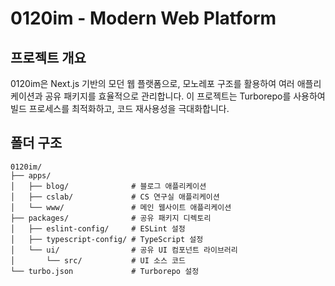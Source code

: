 # 0120im - Modern Web Platform

## 프로젝트 개요

0120im은 Next.js 기반의 모던 웹 플랫폼으로, 모노레포 구조를 활용하여 여러 애플리케이션과 공유 패키지를 효율적으로 관리합니다. 이 프로젝트는 Turborepo를 사용하여 빌드 프로세스를 최적화하고, 코드 재사용성을 극대화합니다.

## 폴더 구조

```
0120im/
├── apps/
│   ├── blog/              # 블로그 애플리케이션
│   ├── cslab/             # CS 연구실 애플리케이션
│   └── www/               # 메인 웹사이트 애플리케이션
├── packages/              # 공유 패키지 디렉토리
│   ├── eslint-config/     # ESLint 설정
│   ├── typescript-config/ # TypeScript 설정
│   └── ui/                # 공유 UI 컴포넌트 라이브러리
│       └── src/           # UI 소스 코드
└── turbo.json             # Turborepo 설정
```
